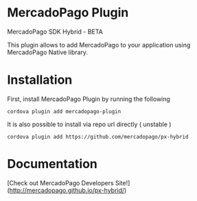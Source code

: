 # MercadoPago Plugin
MercadoPago SDK Hybrid - BETA

This plugin allows to add MercadoPago to your application using MercadoPago Native library.

# Installation
First, install MercadoPago Plugin by running the following

    cordova plugin add mercadopago-plugin

It is also possible to install via repo url directly ( unstable )

    cordova plugin add https://github.com/mercadopago/px-hybrid

# Documentation

  [Check out MercadoPago Developers Site!] (http://mercadopago.github.io/px-hybrid/)
  


